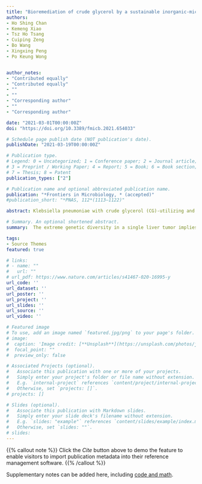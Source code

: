 ```yaml
---
title: "Bioremediation of crude glycerol by a sustainable inorganic-microbe hybrid system"
authors:
- Ho Shing Chan
- Kemeng Xiao
- Tsz Ho Tsang
- Cuiping Zeng
- Bo Wang
- Xingxing Peng
- Po Keung Wong


author_notes:
- "Contributed equally"
- "Contributed equally"
- ""
- ""
- "Corresponding author"
- ""
- "Corresponding author"

date: "2021-03-01T00:00:00Z"
doi: "https://doi.org/10.3389/fmicb.2021.654033"

# Schedule page publish date (NOT publication's date).
publishDate: "2021-03-19T00:00:00Z"

# Publication type.
# Legend: 0 = Uncategorized; 1 = Conference paper; 2 = Journal article;
# 3 = Preprint / Working Paper; 4 = Report; 5 = Book; 6 = Book section;
# 7 = Thesis; 8 = Patent
publication_types: ["2"]

# Publication name and optional abbreviated publication name.
publication: "*Frontiers in Microbiology, * (accepted)"
#publication_short: "*PNAS, 112*(1113–1122)"

abstract: Klebsiella pneumoniae with crude glycerol (CG)-utilizing and hydrogen (H2)-producing abilities was successfully isolated from return activated sludge from Shatin Sewage Treatment Works. The H2 production strategy used in this study was optimized with CG concentrations and 1,020 mol of H2 was generated in 3 h. An inorganic-microbe hybrid system was constructed with metal-free hydrothermal carbonation carbon (HTCC) microspheres to enhance the H2 production under visible light (VL) irradiation. Under optimized VL intensity and HTCC concentration, an elevation of 35.3% in H2 production can be obtained. Electron scavenger study revealed that the photogenerated electrons (e-) from HTCC contributed to the additional H2 production. The variation in intercellular intermediates, enzymatic activity and reducing equivalents also suggested that the photogenerated e- interacted with K. pneumoniae cells to direct the metabolic flux towards H2 production. This study demonstrated the feasibility of using an inorganic-microbe hybrid system as a waste-to-energy technology.

# Summary. An optional shortened abstract.
summary:  The extreme genetic diversity in a single liver tumor implies clonal evolution under the non-Darwinian mode.

tags:
- Source Themes
featured: true

# links:
# - name: ""
#   url: ""
# url_pdf: https://www.nature.com/articles/s41467-020-16995-y
url_code: ''
url_dataset: ''
url_poster: ''
url_project: ''
url_slides: ''
url_source: ''
url_video: ''

# Featured image
# To use, add an image named `featured.jpg/png` to your page's folder. 
# image:
#  caption: 'Image credit: [**Unsplash**](https://unsplash.com/photos/jdD8gXaTZsc)'
#  focal_point: ""
#  preview_only: false

# Associated Projects (optional).
#   Associate this publication with one or more of your projects.
#   Simply enter your project's folder or file name without extension.
#   E.g. `internal-project` references `content/project/internal-project/index.md`.
#   Otherwise, set `projects: []`.
# projects: []

# Slides (optional).
#   Associate this publication with Markdown slides.
#   Simply enter your slide deck's filename without extension.
#   E.g. `slides: "example"` references `content/slides/example/index.md`.
#   Otherwise, set `slides: ""`.
# slides:
---
```


{{% callout note %}}
Click the *Cite* button above to demo the feature to enable visitors to import publication metadata into their reference management software.
{{% /callout %}}

Supplementary notes can be added here, including [code and math](https://sourcethemes.com/academic/docs/writing-markdown-latex/).
